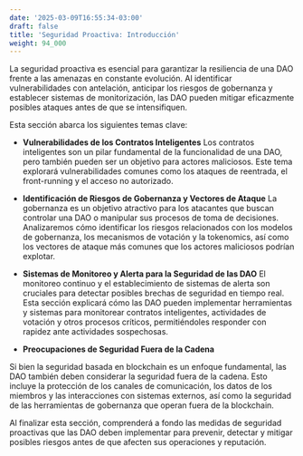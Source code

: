 ```yaml
---
date: '2025-03-09T16:55:34-03:00'
draft: false
title: 'Seguridad Proactiva: Introducción'
weight: 94_000
---
```


La seguridad proactiva es esencial para garantizar la resiliencia de una DAO frente a las amenazas en constante evolución. Al identificar vulnerabilidades con antelación, anticipar los riesgos de gobernanza y establecer sistemas de monitorización, las DAO pueden mitigar eficazmente posibles ataques antes de que se intensifiquen.

Esta sección abarca los siguientes temas clave:

- **Vulnerabilidades de los Contratos Inteligentes**
Los contratos inteligentes son un pilar fundamental de la funcionalidad de una DAO, pero también pueden ser un objetivo para actores maliciosos. Este tema explorará vulnerabilidades comunes como los ataques de reentrada, el front-running y el acceso no autorizado.

- **Identificación de Riesgos de Gobernanza y Vectores de Ataque**
La gobernanza es un objetivo atractivo para los atacantes que buscan controlar una DAO o manipular sus procesos de toma de decisiones. Analizaremos cómo identificar los riesgos relacionados con los modelos de gobernanza, los mecanismos de votación y la tokenomics, así como los vectores de ataque más comunes que los actores maliciosos podrían explotar.

- **Sistemas de Monitoreo y Alerta para la Seguridad de las DAO**
El monitoreo continuo y el establecimiento de sistemas de alerta son cruciales para detectar posibles brechas de seguridad en tiempo real. Esta sección explicará cómo las DAO pueden implementar herramientas y sistemas para monitorear contratos inteligentes, actividades de votación y otros procesos críticos, permitiéndoles responder con rapidez ante actividades sospechosas.

- **Preocupaciones de Seguridad Fuera de la Cadena**

Si bien la seguridad basada en blockchain es un enfoque fundamental, las DAO también deben considerar la seguridad fuera de la cadena. Esto incluye la protección de los canales de comunicación, los datos de los miembros y las interacciones con sistemas externos, así como la seguridad de las herramientas de gobernanza que operan fuera de la blockchain.

Al finalizar esta sección, comprenderá a fondo las medidas de seguridad proactivas que las DAO deben implementar para prevenir, detectar y mitigar posibles riesgos antes de que afecten sus operaciones y reputación.